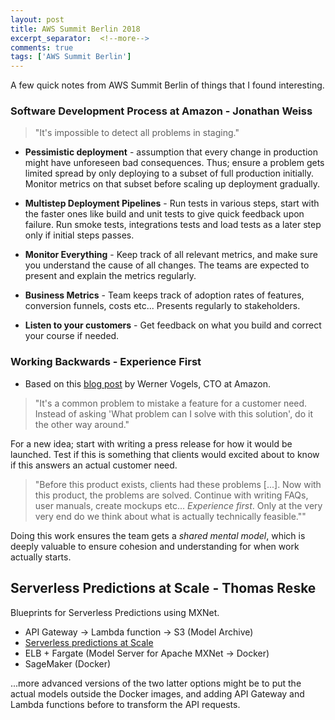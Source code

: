 ```yaml
---
layout: post
title: AWS Summit Berlin 2018
excerpt_separator:  <!--more-->
comments: true
tags: ['AWS Summit Berlin']
---
```


A few quick notes from AWS Summit Berlin of things that I found interesting.

<!--more-->

### Software Development Process at Amazon - Jonathan Weiss
> "It's impossible to detect all problems in staging."

- **Pessimistic deployment** - assumption that every change in production might have unforeseen bad consequences. Thus; ensure a problem gets limited spread by only deploying to a subset of full production initially. Monitor metrics on that subset before scaling up deployment gradually.

- **Multistep Deployment Pipelines** - Run tests in various steps, start with the faster ones like build and unit tests to give quick feedback upon failure. Run smoke tests, integrations tests and load tests as a later step only if initial steps passes.

- **Monitor Everything** - Keep track of all relevant metrics, and make sure you understand the cause of all changes. The teams are expected to present and explain the metrics regularly.

- **Business Metrics** - Team keeps track of adoption rates of features, conversion funnels, costs etc... Presents regularly to stakeholders.

- **Listen to your customers** - Get feedback on what you build and correct your course if needed.

### Working Backwards - Experience First
- Based on this [blog post](https://www.allthingsdistributed.com/2006/11/working_backwards.html) by Werner Vogels, CTO at Amazon.

> "It's a common problem to mistake a feature for a customer need. Instead of asking 'What problem can I solve with this solution', do it the other way around."

For a new idea; start with writing a press release for how it would be launched. Test if this is something that clients would excited about to know if this answers an actual customer need.

> "Before this product exists, clients had these problems [...]. Now with this product, the problems are solved. Continue with writing FAQs, user manuals, create mockups etc... _Experience first_. Only at the very very end do we think about what is actually technically feasible.""

Doing this work ensures the team gets a _shared mental model_, which is deeply valuable to ensure cohesion and understanding for when work actually starts.

## Serverless Predictions at Scale - Thomas Reske
Blueprints for Serverless Predictions using MXNet.

* API Gateway -> Lambda function -> S3 (Model Archive)
 * [Serverless predictions at Scale](https://aws.amazon.com/blogs/compute/seamlessly-scale-predictions-with-aws-lambda-and-mxnet/)
* ELB + Fargate (Model Server for Apache MXNet -> Docker)
* SageMaker (Docker)

...more advanced versions of the two latter options might be to put the actual models outside the Docker images, and adding API Gateway and Lambda functions before to transform the API requests.
